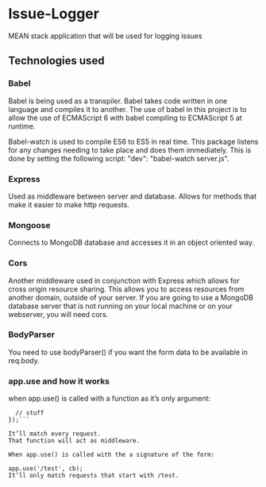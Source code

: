 # Issue-Logger
MEAN stack application that will be used for logging issues

## Technologies used

### Babel 

Babel is being used as a transpiler. Babel takes code written in one language and compiles it to another. The use of babel in this project is to allow the use of ECMAScript 6 with babel compiling to ECMAScript 5 at runtime.

Babel-watch is used to compile ES6 to ES5 in real time. This package listens for any changes needing to take place and does them immediately. This is done by setting the following script: "dev": "babel-watch server.js".

### Express 

Used as middleware between server and database. Allows for methods that make it easier to make http requests.

### Mongoose 

Connects to MongoDB database and accesses it in an object oriented way.

### Cors

Another middleware used in conjunction with Express which allows for cross origin resource sharing. This allows you to access resources from another domain, outside of your server. If you are going to use a MongoDB database server that is not running on your local machine or on your webserver, you will need cors.

### BodyParser

You need to use bodyParser() if you want the form data to be available in req.body.

### app.use and how it works

when app.use() is called with a function as it’s only argument:

```app.use(function(req, res) {
  // stuff
});```

It’ll match every request.
That function will act as middleware.

When app.use() is called with the a signature of the form:

app.use('/test', cb);
It’ll only match requests that start with /test.